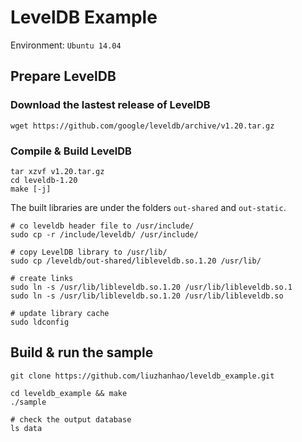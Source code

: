 # LevelDB Example

Environment: `Ubuntu 14.04`

## Prepare LevelDB

### Download the lastest release of LevelDB

```shell
wget https://github.com/google/leveldb/archive/v1.20.tar.gz
```

### Compile & Build LevelDB
```shell
tar xzvf v1.20.tar.gz
cd leveldb-1.20
make [-j]
```

The built libraries are under the folders `out-shared` and `out-static`.

```shell
# co leveldb header file to /usr/include/
sudo cp -r /include/leveldb/ /usr/include/

# copy LevelDB library to /usr/lib/
sudo cp /leveldb/out-shared/libleveldb.so.1.20 /usr/lib/

# create links
sudo ln -s /usr/lib/libleveldb.so.1.20 /usr/lib/libleveldb.so.1
sudo ln -s /usr/lib/libleveldb.so.1.20 /usr/lib/libleveldb.so

# update library cache
sudo ldconfig
```

## Build & run the sample

```
git clone https://github.com/liuzhanhao/leveldb_example.git

cd leveldb_example && make
./sample

# check the output database
ls data
```

